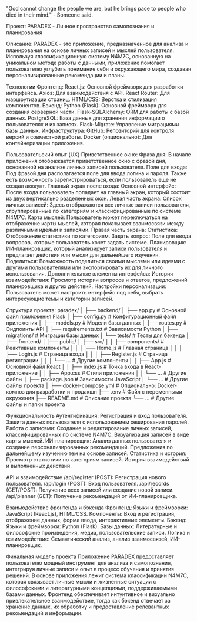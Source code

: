"God cannot change the people we are, but he brings pace to people who died in their mind." - Someone said.

Проект: PARADEX - Личное пространство самопознания и планирования

Описание: PARADEX - это приложение, предназначенное для анализа и планирования на основе личных записей и мыслей пользователя. Используя классификационную систему N4M7C, основанную на уникальном методе работы с данными, приложение помогает пользователю углубить понимание себя и окружающего мира, создавая персонализированные рекомендации и планы.

Технологии
Фронтенд:
React.js: Основной фреймворк для разработки интерфейса.
Axios: Для взаимодействия с API.
React Router: Для маршрутизации страниц.
HTML/CSS: Верстка и стилизация компонентов.
Бэкенд:
Python (Flask): Основной фреймворк для создания серверной части.
Flask-SQLAlchemy: ORM для работы с базой данных.
PostgreSQL: База данных для хранения информации о пользователях и их записях.
Flask-Migrate: Управление миграциями базы данных.
Инфраструктура:
GitHub: Репозиторий для контроля версий и совместной работы.
Docker (опционально): Для контейнеризации приложения.

Пользовательский опыт (UX)
Приветственное окно:
Фраза дня: В начале приложения отображается приветственное окно с фразой дня, основанной на анализе личных записей пользователя.
Поле для входа: Под фразой дня располагается поле для ввода логина и пароля. Также есть возможность зарегистрироваться, если пользователь еще не создал аккаунт.
Главный экран после входа:
Основной интерфейс: После входа пользователь попадает на главный экран, который состоит из двух вертикально разделенных окон.
Левая часть экрана:
Список личных записей: Здесь отображаются все личные записи пользователя, сгруппированные по категориям и классифицированные по системе N4M7C.
Карта мыслей: Пользователь может переключаться на отображение карты мыслей, которая показывает взаимосвязи между различными идеями и записями.
Правая часть экрана:
Статистика: Отображение статистики по категориям.
Задать вопрос: Поле для ввода вопросов, которые пользователь хочет задать системе.
Планировщик: ИИ-планировщик, который анализирует записи пользователя и предлагает действия или мысли для дальнейшего изучения.
Поделиться: Возможность поделиться своими мыслями или идеями с другими пользователями или экспортировать их для личного использования.
Дополнительные элементы интерфейса:
История взаимодействия: Просмотр истории вопросов и ответов, предложений планировщика и других действий.
Настройки персонализации: Пользователь может настроить интерфейс под себя, выбрать интересующие темы и категории записей.

Структура проекта:
paradex/
│
├── backend/
│   ├── app.py                # Основной файл приложения Flask
│   ├── config.py             # Конфигурационный файл приложения
│   ├── models.py             # Модели базы данных
│   ├── routes.py             # Эндпоинты API
│   ├── requirements.txt      # Зависимости Python
│   ├── migrations/           # Миграции базы данных
│   └── tests/                # Тесты для бэкенда
│
├── frontend/
│   ├── public/
│   ├── src/
│   │   ├── components/       # Реактивные компоненты
│   │   │   ├── Home.js       # Главная страница
│   │   │   ├── Login.js      # Страница входа
│   │   │   ├── Register.js   # Страница регистрации
│   │   │   └── ...           # Другие компоненты
│   │   ├── App.js            # Основной файл React
│   │   ├── index.js          # Точка входа в React-приложение
│   │   ├── App.css           # Стили приложения
│   │   └── ...               # Другие файлы
│   ├── package.json          # Зависимости JavaScript
│   └── ...                   # Другие файлы проекта
│
├── docker-compose.yml         # Опционально: Docker-композ для разработки и продакшн
├── .env                       # Файл с переменными окружения
├── README.md                  # Описание проекта
└── ...                        # Другие файлы и папки проекта

Функциональность
Аутентификация:
Регистрация и вход пользователя.
Защита данных пользователя с использованием хеширования паролей.
Работа с записями:
Создание и редактирование личных записей, классифицированных по системе N4M7C.
Визуализация записей в виде карты мыслей.
ИИ-планировщик:
Анализ данных пользователя и создание персонализированных рекомендаций.
Предложения по дальнейшему изучению тем на основе записей.
Статистика и история:
Просмотр статистики по категориям записей.
История взаимодействий и выполненных действий.

API и взаимодействие
/api/register (POST): Регистрация нового пользователя.
/api/login (POST): Вход пользователя.
/api/records (GET/POST): Получение всех записей или создание новой записи.
/api/planner (GET): Получение рекомендаций от ИИ-планировщика.

Взаимодействие фронтенда и бэкенда
Фронтенд:
Языки и фреймворки: JavaScript (React.js), HTML/CSS.
Компоненты: Вход и регистрация, отображение данных, форма ввода, интерактивные элементы.
Бэкенд:
Языки и фреймворки: Python (Flask).
Базы данных: Литературные и философские произведения, медиа, пользовательские записи.
Логика и взаимодействие: Семантический анализ, анализ взаимосвязей, ИИ-планировщик.

Финальная модель проекта
Приложение PARADEX предоставляет пользователю мощный инструмент для анализа и самопознания, интегрируя личные записи и опыт в процесс обучения и принятия решений. В основе приложения лежит система классификации N4M7C, которая связывает личные мысли и жизненные ситуации с философскими и литературными концепциями, поддерживаемыми базами данных. Фронтенд обеспечивает интуитивное и визуально привлекательное взаимодействие, тогда как бэкенд отвечает за хранение данных, их обработку и предоставление релевантных рекомендаций и информации.